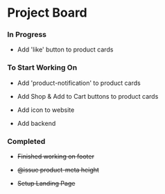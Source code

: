 # Project Board

### In Progress

-   Add 'like' button to product cards

### To Start Working On

-   Add 'product-notification' to product cards

-   Add Shop & Add to Cart buttons to product cards

-   Add icon to website

-   Add backend

### Completed

-   ~~Finished working on footer~~

-   ~~@issue product-meta height~~

-   ~~Setup Landing Page~~
